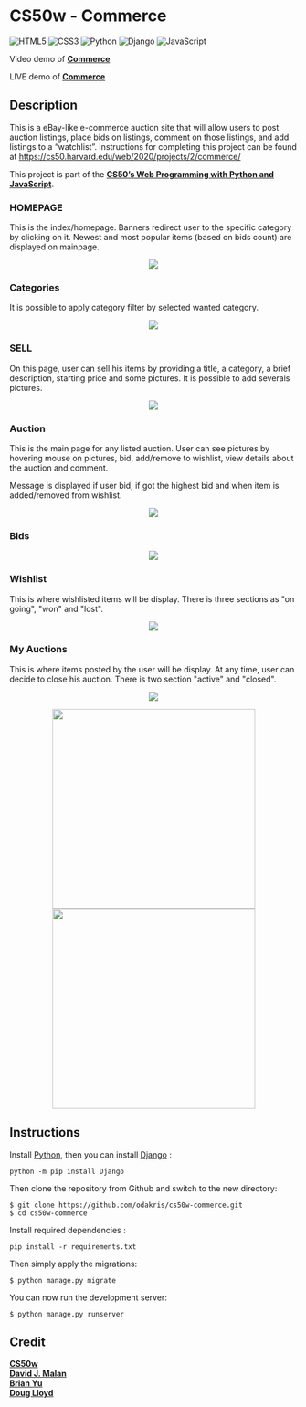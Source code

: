 # CS50w - Commerce

![HTML5](https://img.shields.io/badge/html5-%23E34F26.svg?style=for-the-badge&logo=html5&logoColor=white)
![CSS3](https://img.shields.io/badge/css3-%231572B6.svg?style=for-the-badge&logo=css3&logoColor=white)
![Python](https://img.shields.io/badge/python-3670A0?style=for-the-badge&logo=python&logoColor=ffdd54)
![Django](https://img.shields.io/badge/django-%23092E20.svg?style=for-the-badge&logo=django&logoColor=white)
![JavaScript](https://img.shields.io/badge/javascript-%23323330.svg?style=for-the-badge&logo=javascript&logoColor=%23F7DF1E)

Video demo of **[Commerce](https://www.youtube.com/watch?v=WMQmilydvbs)**

LIVE demo of **[Commerce](http://odakris.pythonanywhere.com/)**

## Description

This is a eBay-like e-commerce auction site that will allow users to post auction listings, place bids on listings, comment on those listings, and add listings to a “watchlist”. Instructions for completing this project can be found at https://cs50.harvard.edu/web/2020/projects/2/commerce/

This project is part of the **[CS50’s Web Programming with Python and JavaScript](https://cs50.harvard.edu/web/2020/)**.

### HOMEPAGE

This is the index/homepage. Banners redirect user to the specific category by clicking on it.
Newest and most popular items (based on bids count) are displayed on mainpage.

<p align="center">
  <img src="./auctions/static/auctions/README_images/homepage.png">
</p>

### Categories

It is possible to apply category filter by selected wanted category.

<p align="center">
  <img src="./auctions/static/auctions/README_images/categories.png">
</p>

### SELL

On this page, user can sell his items by providing a title, a category, a brief description, starting price and some pictures. It is possible to add severals pictures.

<p align="center">
  <img src="./auctions/static/auctions/README_images/sell.png">
</p>

### Auction

This is the main page for any listed auction. User can see pictures by hovering mouse on pictures, bid, add/remove to wishlist, view details about the auction and comment.

Message is displayed if user bid, if got the highest bid and when item is added/removed from wishlist.

<p align="center">
  <img src="./auctions/static/auctions/README_images/auction.png">
</p>

### Bids

<p align="center">
  <img src="./auctions/static/auctions/README_images/bids.png">
</p>

### Wishlist

This is where wishlisted items will be display. There is three sections as "on going", "won" and "lost".

<p align="center">
  <img src="./auctions/static/auctions/README_images/wishlist.png">
</p>

### My Auctions

This is where items posted by the user will be display. At any time, user can decide to close his auction. There is two section "active" and "closed".

<p align="center">
  <img src="./auctions/static/auctions/README_images/myauctions.png">
</p>

<p align="center">
  <img src="./auctions/static/auctions/README_images/close.png" width=355 height=350>
  <img src="./auctions/static/auctions/README_images/closed.png" width=355 height=350>
</p>

## Instructions

Install [Python](https://www.python.org/downloads/), then you can install [Django](https://docs.djangoproject.com/en/4.2/topics/install/) :

```
python -m pip install Django
```

Then clone the repository from Github and switch to the new directory:

```
$ git clone https://github.com/odakris/cs50w-commerce.git
$ cd cs50w-commerce
```

Install required dependencies :

```
pip install -r requirements.txt
```

Then simply apply the migrations:

```
$ python manage.py migrate
```

You can now run the development server:

```
$ python manage.py runserver
```

## Credit

**[CS50w](https://pll.harvard.edu/course/cs50s-web-programming-python-and-javascript)**<br>
**[David J. Malan](https://cs.harvard.edu/malan/)**<br>
**[Brian Yu](https://brianyu.me/)**<br>
**[Doug Lloyd](https://hls.harvard.edu/doug-lloyd/)**<br>
